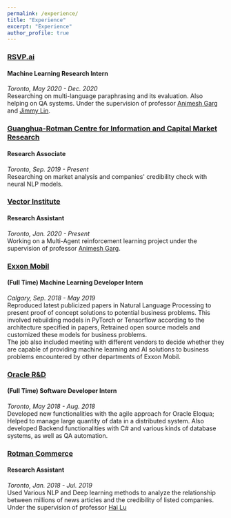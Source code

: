 ```yaml
---
permalink: /experience/
title: "Experience"
excerpt: "Experience"
author_profile: true
---
```


### [RSVP.ai](https://www.rsvp.ai/en/#/index)
#### Machine Learning Research Intern
*Toronto, May 2020 - Dec. 2020* <br/>
Researching on multi-language paraphrasing and its evaluation. Also helping on QA systems. Under the supervision of professor [Animesh Garg](https://www.cs.toronto.edu/~garg/) and [Jimmy Lin](https://cs.uwaterloo.ca/~jimmylin/).

### [Guanghua-Rotman Centre for Information and Capital Market Research](https://guanghua-rotman.work/td)
#### Research Associate 
*Toronto, Sep. 2019 - Present* <br/>
Researching on market analysis and companies' credibility check with neural NLP models.

### [Vector Institute](https://vectorinstitute.ai/)
#### Research Assistant
*Toronto, Jan. 2020 - Present* <br/>
Working on a Multi-Agent reinforcement learning project under the supervision of professor [Animesh Garg](https://www.cs.toronto.edu/~garg/).

### [Exxon Mobil](https://corporate.exxonmobil.com/Locations/Canada)
#### (Full Time) Machine Learning Developer Intern
*Calgary, Sep. 2018 - May 2019* <br/>
Reproduced latest publicized papers in Natural Language Processing to present proof of concept solutions to potential business problems. This involved rebuilding models in PyTorch or Tensorflow according to the architecture specified in papers, Retrained open source models and customized these models for business problems. \
The job also included meeting with different vendors to decide whether they are capable of providing machine learning and AI solutions to business problems encountered by other departments of Exxon Mobil.

### [Oracle R&D](https://labs.oracle.com)
#### (Full Time) Software Developer Intern
*Toronto, May 2018 - Aug. 2018* <br/>
Developed new functionalities with the agile approach for Oracle Eloqua; Helped to manage large quantity of data in a distributed system. Also developed Backend functionalities with C\# and various kinds of database systems, as well as QA automation.

### [Rotman Commerce](https://rotmancommerce.utoronto.ca)
#### Research Assistant 
*Toronto, Jan. 2018 - Jul. 2019* <br/>
Used Various NLP and Deep learning methods to analyze the relationship between millions of news articles and the credibility of listed companies.
Under the supervision of professor [Hai Lu](http://www.rotman.utoronto.ca/FacultyAndResearch/Faculty/FacultyBios/Lu.aspx)















